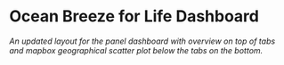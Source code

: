 # Ocean Breeze for Life Dashboard
_An updated layout for the panel dashboard with overview on top of tabs and mapbox geographical scatter plot below the tabs on the bottom._
